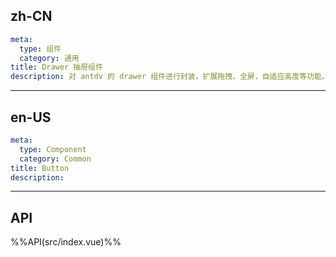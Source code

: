 ## zh-CN
```yaml
meta:
  type: 组件
  category: 通用
title: Drawer 抽屉组件
description: 对 antdv 的 drawer 组件进行封装，扩展拖拽，全屏，自适应高度等功能。
```
---
## en-US
```yaml
meta:
  type: Component
  category: Common
title: Button
description: 
```
---


## API

%%API(src/index.vue)%%
